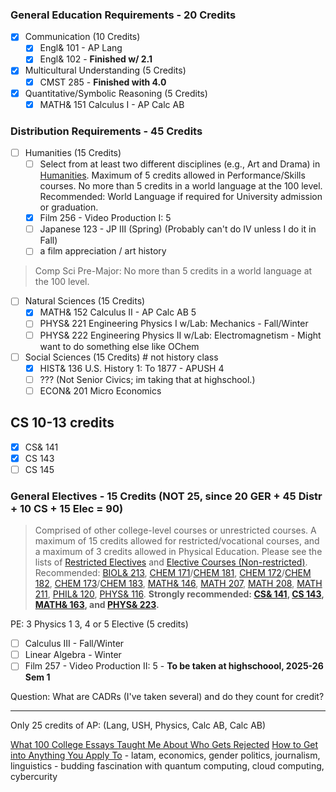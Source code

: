 ### General Education Requirements - 20 Credits
- [x] Communication (10 Credits)
	- [x] Engl& 101 - AP Lang
	- [x] Engl& 102 - **Finished w/ 2.1**
- [x] Multicultural Understanding (5 Credits)
	- [x] CMST 285 - **Finished with 4.0**
- [x] Quantitative/Symbolic Reasoning (5 Credits)
	- [x] MATH& 151 Calculus I  - AP Calc AB
### Distribution Requirements - 45 Credits
- [ ] Humanities (15 Credits)
	- [ ] Select from at least two different disciplines (e.g., Art and Drama) in [Humanities](https://catalog.shoreline.edu/preview_program.php?catoid=9&poid=2415). Maximum of 5 credits allowed in Performance/Skills courses. No more than 5 credits in a world language at the 100 level. Recommended: World Language if required for University admission or graduation.
	- [x] Film 256 - Video Production I: 5
	- [ ] Japanese 123 - JP III (Spring) (Probably can't do IV unless I do it in Fall)
	- [ ] a film appreciation / art history
> Comp Sci Pre-Major: No more than 5 credits in a world language at the 100 level.
- [ ] Natural Sciences (15 Credits)
	- [x] MATH& 152 Calculus II  - AP Calc AB 5
	- [ ] PHYS& 221 Engineering Physics I w/Lab: Mechanics - Fall/Winter 
	- [ ] PHYS& 222 Engineering Physics II w/Lab: Electromagnetism - Might want to do something else like OChem
- [ ] Social Sciences (15 Credits) # not history class
	- [x] HIST& 136 U.S. History 1: To 1877  - APUSH 4
	- [ ] ??? (Not Senior Civics; im taking that at highschool.)
	- [ ] ECON& 201 Micro Economics
## CS 10-13 credits
- [x] CS& 141
- [x] CS 143
- [ ] CS 145
### General Electives - 15 Credits (NOT 25, since 20 GER + 45 Distr + 10 CS + 15 Elec = 90)
> Comprised of other college-level courses or unrestricted courses. A maximum of 15 credits allowed for restricted/vocational courses, and a maximum of 3 credits allowed in Physical Education. Please see the lists of [Restricted Electives](https://catalog.shoreline.edu/preview_program.php?catoid=9&poid=2419) and [Elective Courses (Non-restricted)](https://catalog.shoreline.edu/preview_program.php?catoid=9&poid=2418). Recommended: [BIOL& 213](https://catalog.shoreline.edu/preview_course_nopop.php?catoid=9&coid=18375), [CHEM 171](https://catalog.shoreline.edu/preview_course_nopop.php?catoid=9&coid=18457)/[CHEM 181](https://catalog.shoreline.edu/preview_course_nopop.php?catoid=9&coid=18460), [CHEM 172](https://catalog.shoreline.edu/preview_course_nopop.php?catoid=9&coid=18458)/[CHEM 182](https://catalog.shoreline.edu/preview_course_nopop.php?catoid=9&coid=18461), [CHEM 173](https://catalog.shoreline.edu/preview_course_nopop.php?catoid=9&coid=18459)/[CHEM 183](https://catalog.shoreline.edu/preview_course_nopop.php?catoid=9&coid=18462), [MATH& 146](https://catalog.shoreline.edu/preview_course_nopop.php?catoid=9&coid=19060), [MATH 207](https://catalog.shoreline.edu/preview_course_nopop.php?catoid=9&coid=19065), [MATH 208](https://catalog.shoreline.edu/preview_course_nopop.php?catoid=9&coid=19066), [MATH 211](https://catalog.shoreline.edu/preview_course_nopop.php?catoid=9&coid=19067), [PHIL& 120](https://catalog.shoreline.edu/preview_course_nopop.php?catoid=9&coid=19353), [PHYS& 116](https://catalog.shoreline.edu/preview_course_nopop.php?catoid=9&coid=19402). **Strongly recommended: [CS& 141](https://catalog.shoreline.edu/preview_course_nopop.php?catoid=9&coid=18542), [CS 143](https://catalog.shoreline.edu/preview_course_nopop.php?catoid=9&coid=18543), [MATH& 163](https://catalog.shoreline.edu/preview_course_nopop.php?catoid=9&coid=19064), and [PHYS& 223](https://catalog.shoreline.edu/preview_course_nopop.php?catoid=9&coid=19405).**

PE: 3
Physics 1 	3, 4 or 5 	Elective (5 credits)
- [ ] Calculus III - Fall/Winter
- [ ] Linear Algebra - Winter
- [ ] Film 257 - Video Production II: 5  - **To be taken at highschoool, 2025-26 Sem 1**

Question: What are CADRs (I've taken several) and do they count for credit?

---

Only 25 credits of AP: (Lang, USH, Physics, Calc AB, Calc AB)

[What 100 College Essays Taught Me About Who Gets Rejected](https://youtu.be/i38hpvPp62I)
[How to Get into Anything You Apply To](https://youtu.be/lPVFfw_buts) - latam, economics, gender politics, journalism, linguistics - budding fascination with quantum computing, cloud computing, cybercurity